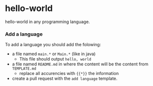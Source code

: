 # hello-world
hello-world in any programming language.

### Add a language

To add a language you should add the folowing:

* a file named `main.*` or `Main.*` (like in java)
    * This file should output `hello, world`
* a file named `README.md` in where the content will be the content from `TEMPLATE.md`
    * replace all accurencies with `{{*}}` the information
* create a pull request with the `add language` template.
